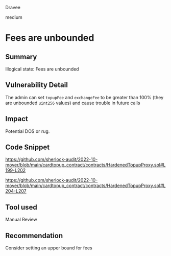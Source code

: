 Dravee

medium

# Fees are unbounded

## Summary
Illogical state: Fees are unbounded

## Vulnerability Detail
The admin can set `topupFee` and `exchangeFee` to be greater than 100%  (they are unbounded `uint256` values) and cause trouble in future calls

## Impact
Potential DOS or rug.

## Code Snippet
https://github.com/sherlock-audit/2022-10-mover/blob/main/cardtopup_contract/contracts/HardenedTopupProxy.sol#L199-L202

https://github.com/sherlock-audit/2022-10-mover/blob/main/cardtopup_contract/contracts/HardenedTopupProxy.sol#L204-L207

## Tool used

Manual Review

## Recommendation
Consider setting an upper bound for fees